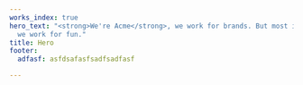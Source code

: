 ```yaml
---
works_index: true
hero_text: "<strong>We're Acme</strong>, we work for brands. But most importantly,
  we work for fun."
title: Hero
footer:
  adfasf: asfdsafasfsadfsadfasf

---
```

<Hero :text="$page.frontmatter.hero_text" />
<WorksList />